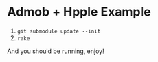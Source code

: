 # Admob + Hpple Example

1. `git submodule update --init`
2. `rake`

And you should be running, enjoy!